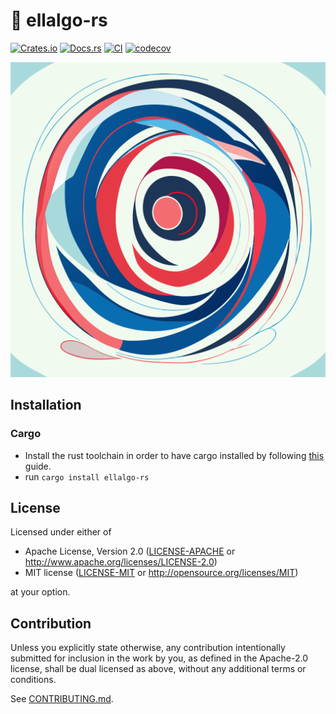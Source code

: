 # 🏉 ellalgo-rs

[![Crates.io](https://img.shields.io/crates/v/ellalgo-rs.svg)](https://crates.io/crates/ellalgo-rs)
[![Docs.rs](https://docs.rs/ellalgo-rs/badge.svg)](https://docs.rs/ellalgo-rs)
[![CI](https://github.com/luk036/ellalgo-rs/workflows/CI/badge.svg)](https://github.com/luk036/ellalgo-rs/actions)
[![codecov](https://codecov.io/gh/luk036/ellalgo-rs/branch/master/graph/badge.svg?token=KZnX3rl1gV)](https://codecov.io/gh/luk036/ellalgo-rs)

<p align="center">
  <img src="./ellipsoid-method.svg"/>
</p>

## Installation

### Cargo

* Install the rust toolchain in order to have cargo installed by following
  [this](https://www.rust-lang.org/tools/install) guide.
* run `cargo install ellalgo-rs`

## License

Licensed under either of

 * Apache License, Version 2.0
   ([LICENSE-APACHE](LICENSE-APACHE) or http://www.apache.org/licenses/LICENSE-2.0)
 * MIT license
   ([LICENSE-MIT](LICENSE-MIT) or http://opensource.org/licenses/MIT)

at your option.

## Contribution

Unless you explicitly state otherwise, any contribution intentionally submitted
for inclusion in the work by you, as defined in the Apache-2.0 license, shall be
dual licensed as above, without any additional terms or conditions.

See [CONTRIBUTING.md](CONTRIBUTING.md).
